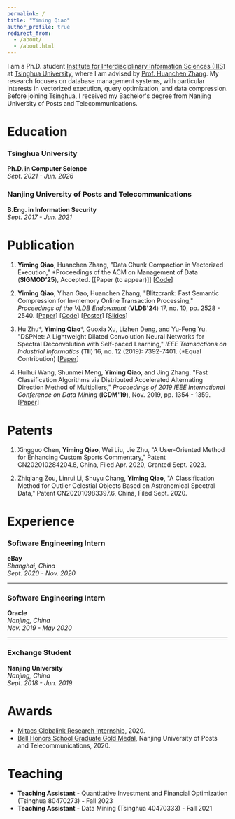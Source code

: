 ```yaml
---
permalink: /
title: "Yiming Qiao"
author_profile: true
redirect_from: 
  - /about/
  - /about.html
---
```


I am a Ph.D. student [Institute for Interdisciplinary Information Sciences (IIIS)](https://iiis.tsinghua.edu.cn/en/) at [Tsinghua University](https://www.tsinghua.edu.cn/en/), where I am advised by [Prof. Huanchen Zhang](https://people.iiis.tsinghua.edu.cn/~huanchen/). My research focuses on database management systems, with particular interests in vectorized execution, query optimization, and data compression. Before joining Tsinghua, I received my Bachelor's degree from Nanjing University of Posts and Telecommunications.


Education
======
### Tsinghua University
**Ph.D. in Computer Science**  
*Sept. 2021 - Jun. 2026*


### Nanjing University of Posts and Telecommunications
**B.Eng. in Information Security**  
*Sept. 2017 - Jun. 2021*


Publication
======

1. **Yiming Qiao**, Huanchen Zhang, "Data Chunk Compaction in Vectorized Execution," *Proceedings of the ACM on Management of Data (**SIGMOD’25**), Accepted.
[[Paper (to appear)]] [[Code](https://github.com/YimingQiao/Chunk-Compaction-in-Duckdb)]


2. **Yiming Qiao**, Yihan Gao, Huanchen Zhang, "Blitzcrank: Fast Semantic Compression for In-memory Online Transaction Processing," *Proceedings of the VLDB Endowment* (**VLDB'24**) 17, no. 10, pp. 2528 - 2540. [[Paper](../files/blitzcrank-vldb24.pdf)] [[Code](https://github.com/YimingQiao/Blitzcrank)] [[Poster](../files/blitz-vldb24-poster.pdf)] [[Slides](../files/YimingQiao%20-%20Blitzcrank.pdf)]

3. Hu Zhu*, **Yiming Qiao***, Guoxia Xu, Lizhen Deng, and Yu-Feng Yu. "DSPNet: A Lightweight Dilated Convolution Neural Networks for Spectral Deconvolution with Self-paced Learning," *IEEE Transactions on Industrial Informatics* (**TII**) 16, no. 12 (2019): 7392-7401. (*Equal Contribution) [[Paper](../files/DSPNet_A_Lightweight_Dilated_Convolution_Neural_Networks_for_Spectral_Deconvolution_With_Self-Paced_Learning.pdf)]

4. Huihui Wang, Shunmei Meng, **Yiming Qiao**, and Jing Zhang. "Fast Classification Algorithms via Distributed Accelerated Alternating Direction Method of Multipliers," *Proceedings of 2019 IEEE International Conference on Data Mining* (**ICDM'19**), Nov. 2019, pp. 1354 - 1359. [[Paper](../files/Fast_Classification_Algorithms_via_Distributed_Accelerated_Alternating_Direction_Method_of_Multipliers.pdf)]

Patents
=====

1. Xingguo Chen, **Yiming Qiao**, Wei Liu, Jie Zhu, "A User-Oriented Method for Enhancing Custom Sports Commentary," Patent CN202010284204.8, China, Filed Apr. 2020, Granted Sept. 2023.

2. Zhiqiang Zou, Linrui Li, Shuyu Chang, **Yiming Qiao**, "A Classification Method for Outlier Celestial Objects Based on Astronomical Spectral Data," Patent CN202010983397.6, China, Filed Sept. 2020.

Experience
======

### Software Engineering Intern
**eBay**  
*Shanghai, China*  
*Sept. 2020 - Nov. 2020*

---

### Software Engineering Intern
**Oracle**  
*Nanjing, China*  
*Nov. 2019 - May 2020*

---

### Exchange Student
**Nanjing University**  
*Nanjing, China*  
*Sept. 2018 - Jun. 2019*

Awards
=====
- [Mitacs Globalink Research Internship](https://www.mitacs.ca/our-programs/globalink-research-internship-students/), 2020.
- [Bell Honors School Graduate Gold Medal](http://bhs.njupt.edu.cn/2014/0925/c4834a64225/page.htm), Nanjing University of Posts and Telecommunications, 2020.

Teaching
=====
- **Teaching Assistant** - Quantitative Investment and Financial Optimization (Tsinghua 80470273) - Fall 2023
- **Teaching Assistant** - Data Mining (Tsinghua 40470333) - Fall 2021
